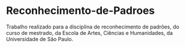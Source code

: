 # Reconhecimento-de-Padroes
Trabalho realizado para a disciplina de reconhecimento de padrões, do curso de mestrado, da Escola de Artes, Ciências e Humanidades, da Universidade de São Paulo.
